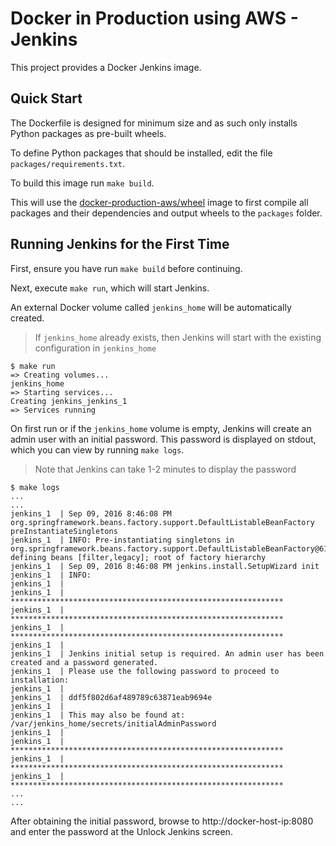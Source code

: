# Docker in Production using AWS - Jenkins

This project provides a Docker Jenkins image.

## Quick Start

The Dockerfile is designed for minimum size and as such only installs Python packages as pre-built wheels.

To define Python packages that should be installed, edit the file `packages/requirements.txt`.

To build this image run `make build`.  

This will use the [docker-production-aws/wheel](http://github.com/docker-production-aws/wheel) image to first compile all packages and their dependencies and output wheels to the `packages` folder.  

## Running Jenkins for the First Time

First, ensure you have run `make build` before continuing.

Next, execute `make run`, which will start Jenkins.

An external Docker volume called `jenkins_home` will be automatically created.

> If `jenkins_home` already exists, then Jenkins will start with the existing configuration in `jenkins_home`

```
$ make run
=> Creating volumes...
jenkins_home
=> Starting services...
Creating jenkins_jenkins_1
=> Services running
```

On first run or if the `jenkins_home` volume is empty, Jenkins will create an admin user with an initial password.  This password is displayed on stdout, which you can view by running `make logs`.  

> Note that Jenkins can take 1-2 minutes to display the password

```
$ make logs
...
...
jenkins_1  | Sep 09, 2016 8:46:08 PM org.springframework.beans.factory.support.DefaultListableBeanFactory preInstantiateSingletons
jenkins_1  | INFO: Pre-instantiating singletons in org.springframework.beans.factory.support.DefaultListableBeanFactory@613921fd: defining beans [filter,legacy]; root of factory hierarchy
jenkins_1  | Sep 09, 2016 8:46:08 PM jenkins.install.SetupWizard init
jenkins_1  | INFO:
jenkins_1  |
jenkins_1  | *************************************************************
jenkins_1  | *************************************************************
jenkins_1  | *************************************************************
jenkins_1  |
jenkins_1  | Jenkins initial setup is required. An admin user has been created and a password generated.
jenkins_1  | Please use the following password to proceed to installation:
jenkins_1  |
jenkins_1  | ddf5f802d6af489789c63871eab9694e
jenkins_1  |
jenkins_1  | This may also be found at: /var/jenkins_home/secrets/initialAdminPassword
jenkins_1  |
jenkins_1  | *************************************************************
jenkins_1  | *************************************************************
jenkins_1  | *************************************************************
...
...
```

After obtaining the initial password, browse to http://docker-host-ip:8080 and enter the password at the Unlock Jenkins screen.